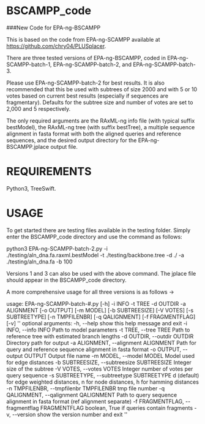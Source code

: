 # BSCAMPP_code
###New Code for EPA-ng-BSCAMPP

This is based on the code from EPA-ng-SCAMPP available at https://github.com/chry04/PLUSplacer. 

There are three tested versions of EPA-ng-BSCAMPP, coded in EPA-ng-SCAMPP-batch-1, EPA-ng-SCAMPP-batch-2, and EPA-ng-SCAMPP-batch-3. 

Please use EPA-ng-SCAMPP-batch-2 for best results. It is also recommended that this be used with subtrees of size 2000 and with 5 or 10 votes based on current best results (especially if sequences are fragmentary). Defaults for the subtree size and number of votes are set to 2,000 and 5 respectively.

The only required arguments are the RAxML-ng info file (with typical suffix bestModel), the RAxML-ng tree (with suffix bestTree), a multiple sequence alignment in fasta format with both the aligned queries and reference sequences, and the desired output directory for the EPA-ng-BSCAMPP.jplace output file. 

# REQUIREMENTS

Python3, TreeSwift. 

# USAGE

To get started there are testing files available in the testing folder. Simply enter the BSCAMPP_code directory and use the command as follows:

python3 EPA-ng-SCAMPP-batch-2.py -i ./testing/aln_dna.fa.raxml.bestModel -t ./testing/backbone.tree -d ./ -a ./testing/aln_dna.fa -b 100

Versions 1 and 3 can also be used with the above command. The jplace file should appear in the BSCAMPP_code directory. 

A more comprehensive usage for all three versions is as follows ->

usage: EPA-ng-SCAMPP-batch-#.py [-h] -i INFO -t TREE -d OUTDIR -a ALIGNMENT
                                [-o OUTPUT] [-m MODEL] [-b SUBTREESIZE]
                                [-V VOTES] [-s SUBTREETYPE] [-n TMPFILENBR]
                                [-q QALIGNMENT] [-f FRAGMENTFLAG] [-v]
''
optional arguments:
  -h, --help            show this help message and exit
  -i INFO, --info INFO  Path to model parameters
  -t TREE, --tree TREE  Path to reference tree with estimated branch lengths
  -d OUTDIR, --outdir OUTDIR
                        Directory path for output
  -a ALIGNMENT, --alignment ALIGNMENT
                        Path for query and reference sequence alignment in
                        fasta format
  -o OUTPUT, --output OUTPUT
                        Output file name
  -m MODEL, --model MODEL
                        Model used for edge distances
  -b SUBTREESIZE, --subtreesize SUBTREESIZE
                        Integer size of the subtree
  -V VOTES, --votes VOTES
                        Integer number of votes per query sequence
  -s SUBTREETYPE, --subtreetype SUBTREETYPE
                        d (default) for edge weighted distances, n for node
                        distances, h for hamming distances
  -n TMPFILENBR, --tmpfilenbr TMPFILENBR
                        tmp file number
  -q QALIGNMENT, --qalignment QALIGNMENT
                        Path to query sequence alignment in fasta format (ref
                        alignment separate)
  -f FRAGMENTFLAG, --fragmentflag FRAGMENTFLAG
                        boolean, True if queries contain fragments
  -v, --version         show the version number and exit
''
